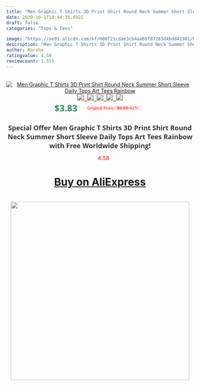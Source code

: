 ```yaml
---
title: "Men Graphic T Shirts 3D Print Shirt Round Neck Summer Short Sleeve Daily Tops Art Tees Rainbow"
date: 2020-10-1T10:44:36.892Z
draft: false
categories: "Tops & Tees"

image: "https://ae01.alicdn.com/kf/H86f21cdae3cb4aa69f87283d4bdd41981/Men-Graphic-T-Shirts-3D-Print-Shirt-Round-Neck-Summer-Short-Sleeve-Daily-Tops-Art-Tees.jpg"
description: "Men Graphic T Shirts 3D Print Shirt Round Neck Summer Short Sleeve Daily Tops Art Tees Rainbow"
author: Marsha
ratingvalue: 4.58
reviewcount: 1.555
---
```

<br>
<div style="text-align: center;">
<a href="https://s.click.aliexpress.com/e/_9IV5RX" target="_blank" rel="nofollow noopener noreferrer"><img alt="Men Graphic T Shirts 3D Print Shirt Round Neck Summer Short Sleeve Daily Tops Art Tees Rainbow" class="magnifier-image" src="https://ae01.alicdn.com/kf/H86f21cdae3cb4aa69f87283d4bdd41981/Men-Graphic-T-Shirts-3D-Print-Shirt-Round-Neck-Summer-Short-Sleeve-Daily-Tops-Art-Tees.jpg_640x640.jpg">
<br>
<img style="border:1px solid salmon" src="https://ae01.alicdn.com/kf/H86f21cdae3cb4aa69f87283d4bdd41981/Men-Graphic-T-Shirts-3D-Print-Shirt-Round-Neck-Summer-Short-Sleeve-Daily-Tops-Art-Tees.jpg_120x120.jpg">&nbsp;&nbsp;<img style="border:1px solid salmon" src="https://ae01.alicdn.com/kf/H157f76608bdf45eaad27173cad02b86dP/Men-Graphic-T-Shirts-3D-Print-Shirt-Round-Neck-Summer-Short-Sleeve-Daily-Tops-Art-Tees.jpg_120x120.jpg">&nbsp;&nbsp;<img style="border:1px solid salmon" src="_120x120.jpg">&nbsp;&nbsp;<img style="border:1px solid salmon" src="_120x120.jpg">&nbsp;&nbsp;<img style="border:1px solid salmon" src="_120x120.jpg"></a></div><br0>
<div style="text-align: center;"><span style="background-color: white; border: 0px; box-sizing: border-box; color: seagreen; display: inline-block; font-family: &quot;open sans&quot; , &quot;arial&quot; , &quot;helvetica&quot; , sans-serif , &quot;heiti&quot;; font-size: 24px; font-stretch: inherit; font-weight: 700; line-height: inherit; margin: 0px 10px 0px 0px; padding: 0px; vertical-align: middle;">$3.83 </span>
<span style="background: rgb(255 , 241 , 241); border-radius: 3px; border: 0px; box-sizing: border-box; color: #ff4747; display: inline-block; font-family: inherit; font-size: 12px; font-stretch: inherit; font-style: inherit; font-variant: inherit; font-weight: 600; line-height: inherit; margin: 0px; padding: 2px 5px; transform: scale(0.9); vertical-align: middle;">Original Price : <b style="text-decoration: line-through;">$6.60 </b> 42%&nbsp;&nbsp;</span></div>
<h1 style="color: #333333; display: inline-block; font-family: &quot;open sans&quot; , &quot;arial&quot; , &quot;helvetica&quot; , sans-serif , &quot;heiti&quot;; font-size: 18px; font-stretch: inherit; font-weight: 700; text-align: center;">Special Offer Men Graphic T Shirts 3D Print Shirt Round Neck Summer Short Sleeve Daily Tops Art Tees Rainbow with Free Worldwide Shipping!</h1>
<div style="color: #ff4747; text-align: center;">
<img src="https://4.bp.blogspot.com/-M0ZcTcb-5uY/XleCXlxnR4I/AAAAAAAAAEc/OrjgMkXV1oMQFaCRZj5HQwOCBcu3w1FegCPcBGAYYCw/s1600/star.png" style="height: 15px;">&nbsp;<b>4.58</b></div>
<div class="button_cont" align="center"><a class="buynow_a" href="https://s.click.aliexpress.com/e/_9IV5RX" target="_blank" rel="nofollow noopener noreferrer"><H1>Buy on AliExpress</H1></a></div><br>
<div class="separator" style="clear: both; text-align: center;">
<img src="https://lh3.googleusercontent.com/-pTy5HemUv9M/XlePHvY0dAI/AAAAAAAAAE4/0nX5iRUoIWY8eMW9Dpxeirr157OZliDIgCLcBGAsYHQ/s1600/badge.gif" width="480">
</div>
